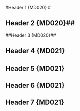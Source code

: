 #Header 1 {MD020} #

## Header 2 {MD020}##

##Header 3 {MD020}##

##  Header 4 {MD021} ##

## Header 5 {MD021}  ##

##  Header 6 {MD021}  ##

##   Header 7 {MD021}   ##